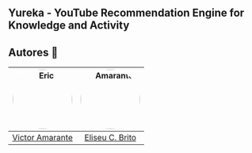 Yureka - YouTube Recommendation Engine for Knowledge and Activity
---

## Autores 👥

| <a href="https://github.com/Victor-Amarante"><img style="border-radius: 50%;" src="https://avatars.githubusercontent.com/u/102763898?v=4" width="120px;" alt="Eric"/></a> | <a href="https://github.com/eliseucbrito/"><img style="border-radius: 50%;" src="https://avatars.githubusercontent.com/u/78649484?v=4" width="120px;" alt="Amarante"/></a> |
| :----: | :----: |
| [Victor Amarante](https://github.com/Victor-Amarante/) | [Eliseu C. Brito](https://github.com/eliseucbrito) |